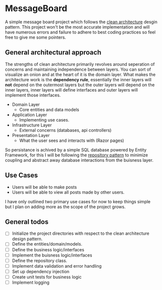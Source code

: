 # MessageBoard

A simple message board project which follows the [clean architecture](https://blog.cleancoder.com/uncle-bob/2012/08/13/the-clean-architecture.html) desgin pattern. This project won't be the most accurate implementation and will have numerous errors and failure to adhere to best coding practices so feel free to give me some pointers. 

## General architectural approach

The strengths of clean architecture primarily revolves around seperation of concerns and maintaining independence between layers. You can sort of visualize an onion and at the heart of it is the domain layer. What makes the architecture work is the **dependency rule**, essentially the inner layers will **not** depend on the outermost layers but the outer layers will depend on the inner layers,  inner layers will define interfaces and outer layers will implement those interfaces. 
- Domain Layer
   - Core entities and data models
- Application Layer
   - Implementing use cases.
- Infrastructure Layer
  - External concerns (databases, api controllers)
- Presentation Layer
  - What the user sees and interacts with (Razor pages)

So persistance is achived by a simple SQL database powered by Entity Framework, for this I will be following the [repository pattern](https://dotnettutorials.net/lesson/repository-design-pattern-csharp/) to minimize coupling and abstract away database interactions from the buisness layer. 


## Use Cases
+ Users will be able to make posts
+ Users will be able to view all posts made by other users.

I have only outlined two primary use cases for now to keep things simple but I plan on adding more as the scope of the project grows.

## General todos
- [ ] Initialize the project directories with respect to the clean architecture design pattern.
- [ ] Define the entities/domain/models.
- [ ] Define the business logic/interfaces
- [ ] Implement the buisness logic/interfaces
- [ ] Define the repository class.
- [ ] Implement data validation and error handling
- [ ] Set up dependency injection
- [ ] Create unit tests for business logic
- [ ] Implement logging
